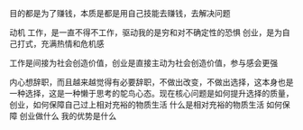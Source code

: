 目的都是为了赚钱，本质是都是用自己技能去赚钱，去解决问题

动机
工作，是一直不得不工作，驱动我的是穷和对不确定性的恐惧
创业，是为自己打式，充满热情和危机感

工作是间接为社会创造价值，创业是直接主动为社会创造价值，参与感会更强

内心想辞职，而且越来越觉得有必要辞职，不做出改变，不做出选择，这本身也是一种选择，这是一种懒于思考的鸵鸟心态。现在核心问题是如何提升选择的质量，
创业，如何保障自己过上相对充裕的物质生活
什么是相对充裕的物质生活
如何保障
创业做什么
我的优势是什么
    